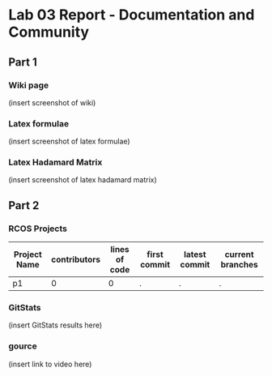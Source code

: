 # Lab 03 Report - Documentation and Community

## Part 1

### Wiki page

(insert screenshot of wiki)

### Latex formulae

(insert screenshot of latex formulae)

### Latex Hadamard Matrix

(insert screenshot of latex hadamard matrix)

## Part 2

### RCOS Projects

| Project Name | contributors | lines of code | first commit | latest commit | current branches |
| --- | --- | --- | --- | --- | --- |
| p1 | 0 | 0 | . | . | . |

### GitStats

(insert GitStats results here)

### gource

(insert link to video here)

